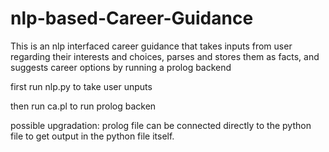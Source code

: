 # nlp-based-Career-Guidance
This is an nlp interfaced career guidance that takes inputs from user regarding their interests and choices, parses and stores them as facts, and suggests career options by running a prolog backend 


first run nlp.py to take user unputs

then run ca.pl to run prolog backen

possible upgradation: prolog file can be connected directly to the python file to get output in the python file itself.
